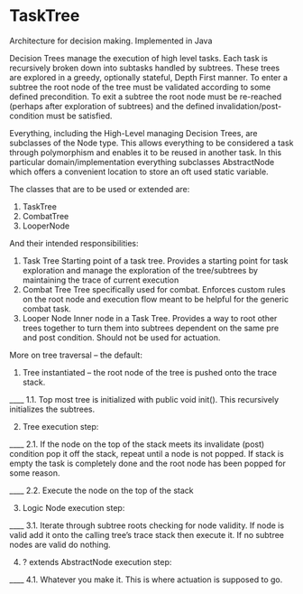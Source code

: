 # TaskTree
Architecture for decision making. Implemented in Java

Decision Trees manage the execution of high level tasks. Each task is recursively broken down into subtasks handled by subtrees. These trees are explored in a greedy, optionally stateful, Depth First manner. To enter a subtree the root node of the tree must be validated according to some defined precondition. To exit a subtree the root node must be re-reached (perhaps after exploration of subtrees) and the defined invalidation/post-condition must be satisfied.

Everything, including the High-Level managing Decision Trees, are subclasses of the Node type. This allows everything to be considered a task through polymorphism and enables it to be reused in another task. In this particular domain/implementation everything subclasses AbstractNode which offers a convenient location to store an oft used static variable.

The classes that are to be used or extended are:

1. TaskTree
2. CombatTree
3. LooperNode

And their intended responsibilities:

1. Task Tree
Starting point of a task tree. Provides a starting point for task exploration and manage the             exploration of the tree/subtrees by maintaining the trace of current execution
2. Combat Tree
Tree specifically used for combat. Enforces custom rules on the root node and execution flow meant to be helpful for the generic combat task.
3. Looper Node
Inner node in a Task Tree. Provides a way to root other trees together to turn them into             subtrees dependent on the same pre and post condition. Should not be used for actuation.

More on tree traversal – the default:

1. Tree instantiated – the root node of the tree is pushed onto the trace stack.

____ 1.1. Top most tree is initialized with public void init(). This recursively initializes the subtrees.

2. Tree execution step:

____ 2.1. If the node on the top of the stack meets its invalidate (post) condition pop it off the stack, repeat until a node is not popped. If stack is empty the task is completely done and the root node has been popped for some reason.

____ 2.2. Execute the node on the top of the stack

3. Logic Node execution step:

____ 3.1. Iterate through subtree roots checking for node validity. If node is valid add it onto the             calling tree’s trace stack then execute it. If no subtree nodes are valid do nothing.

4. ? extends AbstractNode execution step:

____ 4.1. Whatever you make it. This is where actuation is supposed to go.
